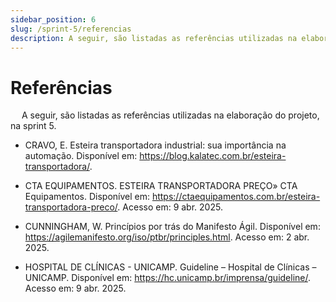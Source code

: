 ```yaml
---
sidebar_position: 6
slug: /sprint-5/referencias
description: A seguir, são listadas as referências utilizadas na elaboração do projeto, na sprint 5.
---
```

# Referências

&emsp; A seguir, são listadas as referências utilizadas na elaboração do projeto, na sprint 5.

* CRAVO, E. Esteira transportadora industrial: sua importância na automação. Disponível em: https://blog.kalatec.com.br/esteira-transportadora/. 

* CTA EQUIPAMENTOS. ESTEIRA TRANSPORTADORA PREÇO» CTA Equipamentos. Disponível em: https://ctaequipamentos.com.br/esteira-transportadora-preco/. Acesso em: 9 abr. 2025. 

* CUNNINGHAM, W. Princípios por trás do Manifesto Ágil. Disponível em: https://agilemanifesto.org/iso/ptbr/principles.html. Acesso em: 2 abr. 2025. 

* HOSPITAL DE CLÍNICAS - UNICAMP. Guideline – Hospital de Clínicas – UNICAMP. Disponível em: https://hc.unicamp.br/imprensa/guideline/. Acesso em: 9 abr. 2025. 
